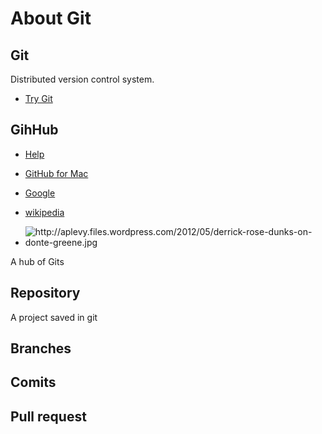 # About Git

## Git

Distributed version control system.

* [Try Git](http://try.github.io/levels/1/challenges/1)

## GihHub

* [Help](https://help.github.com/)
* [GitHub for Mac](http://mac.github.com/)

* [Google](http://google.com/) 
* [wikipedia](https://wikipedia.com/)
* <img class="decoded" src="http://aplevy.files.wordpress.com/2012/05/derrick-rose-dunks-on-donte-greene.jpg" alt="http://aplevy.files.wordpress.com/2012/05/derrick-rose-dunks-on-donte-greene.jpg"></img>


A hub of Gits

## Repository


A project saved in git

## Branches

## Comits

## Pull request

